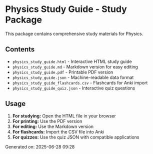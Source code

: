 # Physics Study Guide - Study Package

This package contains comprehensive study materials for Physics.

## Contents

- `physics_study_guide.html` - Interactive HTML study guide
- `physics_study_guide.md` - Markdown version for easy editing
- `physics_study_guide.pdf` - Printable PDF version
- `physics_study_guide.json` - Machine-readable data format
- `physics_study_guide_flashcards.csv` - Flashcards for Anki import
- `physics_study_guide_quiz.json` - Interactive quiz questions

## Usage

1. **For studying:** Open the HTML file in your browser
2. **For printing:** Use the PDF version
3. **For editing:** Use the Markdown version
4. **For flashcards:** Import the CSV file into Anki
5. **For quizzes:** Use the quiz JSON with compatible applications

Generated on: 2025-06-28 09:28
